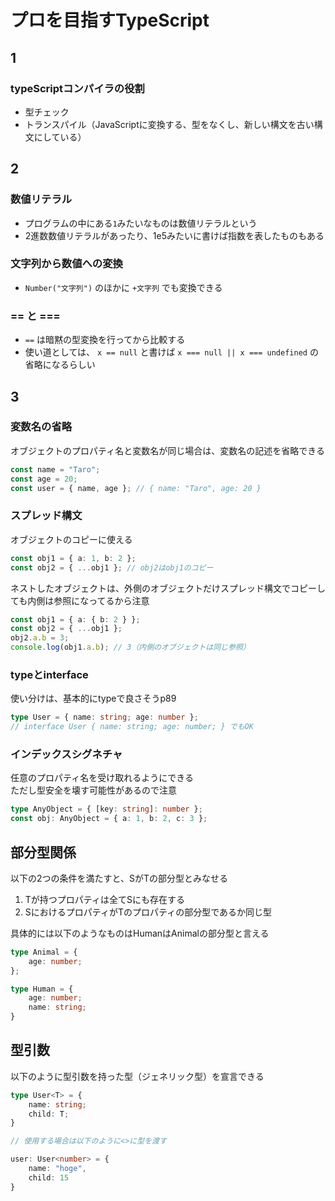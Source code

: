 # プロを目指すTypeScript

## 1

### typeScriptコンパイラの役割
- 型チェック
- トランスパイル（JavaScriptに変換する、型をなくし、新しい構文を古い構文にしている）

## 2

### 数値リテラル
- プログラムの中にある`1`みたいなものは数値リテラルという
- 2進数数値リテラルがあったり、1e5みたいに書けば指数を表したものもある

### 文字列から数値への変換
- `Number("文字列")` のほかに `+文字列` でも変換できる

### == と ===

- `==` は暗黙の型変換を行ってから比較する
- 使い道としては、 `x == null` と書けば  `x === null || x === undefined` の省略になるらしい

## 3

### 変数名の省略
オブジェクトのプロパティ名と変数名が同じ場合は、変数名の記述を省略できる

```ts
const name = "Taro";
const age = 20;
const user = { name, age }; // { name: "Taro", age: 20 }
```

### スプレッド構文
オブジェクトのコピーに使える

```ts
const obj1 = { a: 1, b: 2 };
const obj2 = { ...obj1 }; // obj2はobj1のコピー
```

ネストしたオブジェクトは、外側のオブジェクトだけスプレッド構文でコピーしても内側は参照になってるから注意

```ts
const obj1 = { a: { b: 2 } };
const obj2 = { ...obj1 };
obj2.a.b = 3;
console.log(obj1.a.b); // 3（内側のオブジェクトは同じ参照）
```

### typeとinterface
使い分けは、基本的にtypeで良さそうp89

```ts
type User = { name: string; age: number };
// interface User { name: string; age: number; } でもOK
```

### インデックスシグネチャ
任意のプロパティ名を受け取れるようにできる  
ただし型安全を壊す可能性があるので注意

```ts
type AnyObject = { [key: string]: number };
const obj: AnyObject = { a: 1, b: 2, c: 3 };
```

## 部分型関係

以下の2つの条件を満たすと、SがTの部分型とみなせる
1. Tが持つプロパティは全てSにも存在する
2. SにおけるプロパティがTのプロパティの部分型であるか同じ型

具体的には以下のようなものはHumanはAnimalの部分型と言える

```ts
type Animal = {
    age: number;
};

type Human = {
    age: number;
    name: string;
}
```

## 型引数
以下のように型引数を持った型（ジェネリック型）を宣言できる
```ts
type User<T> = {
    name: string;
    child: T;
}

// 使用する場合は以下のように<>に型を渡す

user: User<number> = {
    name: "hoge",
    child: 15
}
```

